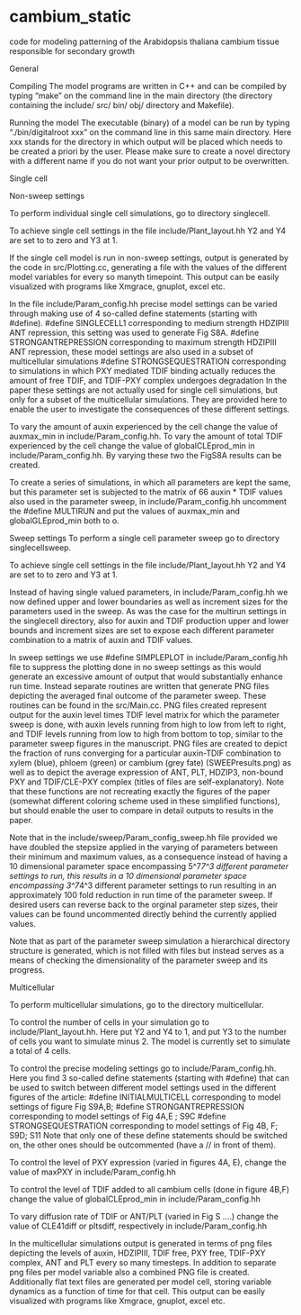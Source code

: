 # cambium_static
code for modeling patterning of the Arabidopsis thaliana cambium tissue responsible for secondary growth

General

Compiling
The model programs are written in C++ and can be compiled by typing “make” on the command line in the main directory (the directory containing the include/ src/ bin/ obj/ directory and Makefile).

Running the model
The executable (binary) of a model can be run by typing “./bin/digitalroot xxx” on the command line in this same main directory. Here xxx stands for the directory in which output will be placed which needs to be created a priori by the user. Please make sure to create a novel directory with a different name if you do not want your prior output to be overwritten.

Single cell

Non-sweep settings

To perform individual single cell simulations, go to directory singlecell. 

To achieve single cell settings in the file include/Plant_layout.hh Y2 and Y4 are set to to zero and Y3 at 1.

If the single cell model is run in non-sweep settings, output is generated by the code in src/Plotting.cc, generating a file with the values of the different model variables for every so manyth timepoint. This output can be easily visualized with programs like Xmgrace, gnuplot, excel etc.

In the file include/Param_config.hh precise model settings can be varied through making use of 4 so-called define statements (starting with #define).
#define SINGLECELL1 corresponding to medium strength HDZIPIII ANT repression, this setting was used to generate Fig S8A. 
#define STRONGANTREPRESSION corresponding to maximum strength HDZIPIII ANT repression, these model settings are also used in a subset of multicellular simulations
#define STRONGSEQUESTRATION corresponding to simulations in which PXY mediated TDIF binding actually reduces the amount of free TDIF, and TDIF-PXY complex undergoes degradation
In the paper these settings are not actually used for single cell simulations, but only for a subset of the multicellular simulations. They are provided here to enable the user to investigate the consequences of these different settings. 

To vary the amount of auxin experienced by the cell change the value of auxmax_min in include/Param_config.hh. To vary the amount of total TDIF experienced by the cell change the value of globalCLEprod_min in include/Param_config.hh. By varying these two the FigS8A results can be created.

To create a series of simulations, in which all parameters are kept the same, but this parameter set is subjected to the matrix of 66 auxin * TDIF values also used in the parameter sweep, in include/Param_config.hh uncomment the #define MULTIRUN and put the values of auxmax_min and globalGLEprod_min both to o.

Sweep settings
To perform a single cell parameter sweep go to directory singlecellsweep. 

To achieve single cell settings in the file include/Plant_layout.hh Y2 and Y4 are set to to zero and Y3 at 1.

Instead of having single valued parameters, in include/Param_config.hh we now defined upper and lower boundaries as well as increment sizes for the parameters used in the sweep. As was the case for the multirun settings in the singlecell directory, also for auxin and TDIF production upper and lower bounds and increment sizes are set to expose each different parameter combination to a matrix of auxin and TDIF values. 

In sweep settings we use #define SIMPLEPLOT in include/Param_config.hh file to suppress the plotting done in no sweep settings as this would generate an excessive amount of output that would substantially enhance run time. Instead separate routines are written that generate PNG files depicting the averaged final outcome of the parameter sweep. These routines can be found in the src/Main.cc. PNG files created represent output for the auxin level times TDIF level matrix for which the parameter sweep is done, with auxin levels running from high to low from left to right, and TDIF levels running from low to high from bottom to top, similar to the parameter sweep figures in the manuscript. PNG files are created to depict the fraction of runs converging for a particular auxin-TDIF combination to xylem (blue), phloem (green) or cambium (grey fate) (SWEEPresults.png) as well as to depict the average expression of ANT, PLT, HDZIP3, non-bound PXY and TDIF/CLE-PXY complex (titles of files are self-explanatory). Note that these functions are not recreating exactly the figures of the paper (somewhat different coloring scheme used in these simplified functions), but should enable the user to compare in detail outputs to results in the paper. 

Note that in the include/sweep/Param_config_sweep.hh file provided we have doubled the stepsize applied in the varying of parameters between their minimum and maximum values, as a consequence instead of having a 10 dimensional parameter space encompassing 5^7*7^3 different parameter settings to run, this results in a 10 dimensional parameter space encompassing 3^7*4^3 different parameter settings to run resulting in an approximately 100 fold reduction in run time of the parameter sweep.  If desired users can reverse back to the orginal parameter step sizes, their values can be found uncommented directly behind the currently applied values. 

Note that as part of the parameter sweep simulation a hierarchical directory structure is generated, which is not filled with files but instead serves as a means of checking the dimensionality of the parameter sweep and its progress.

Multicellular

To perform multicellular simulations, go to the directory multicellular.

To control the number of cells in your simulation go to include/Plant_layout.hh. Here put Y2 and Y4 to 1, and put Y3 to the number of cells you want to simulate minus 2. The model is currently set to simulate a total of 4 cells.

To control the precise modeling settings go to include/Param_config.hh. Here you find 3 so-called define statements (starting with #define) that can be used to switch between different model settings used in the different figures of the article: 
#define INITIALMULTICELL corresponding to model settings of figure Fig S9A,B;
#define STRONGANTREPRESSION corresponding to model settings of Fig 4A,E ; S9C
#define STRONGSEQUESTRATION corresponding to model settings of Fig 4B, F; S9D; S11
Note that only one of these define statements should be switched on, the other ones should be outcommented (have a // in front of them).

To control the level of PXY expression (varied in figures 4A, E), change the value of maxPXY in include/Param_config.hh

To control the level of TDIF added to all cambium cells (done in figure 4B,F) change the value of  globalCLEprod_min in include/Param_config.hh

To vary diffusion rate of TDIF or ANT/PLT (varied in Fig S ….) change the value of CLE41diff or pltsdiff, respectively in include/Param_config.hh

In the multicellular simulations output is generated in terms of png files depicting the levels of auxin, HDZIPIII, TDIF free, PXY free, TDIF-PXY complex, ANT and PLT every so many timesteps. In addition to separate png files per model variable also a combined PNG file is created.
Additionally flat text files are generated per model cell, storing variable dynamics as a function of time for that cell. This output can be easily visualized with programs like Xmgrace, gnuplot, excel etc.
